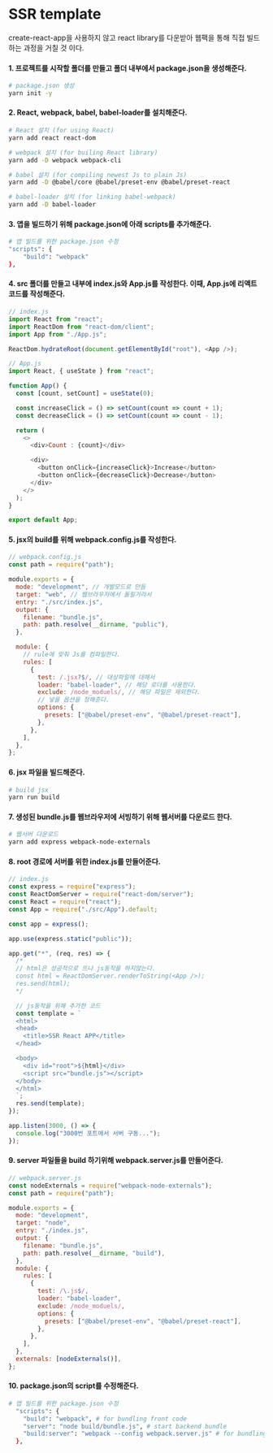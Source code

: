 SSR template
============
create-react-app을 사용하지 않고 react library를 다운받아 웹팩을 통해 직접 빌드하는 과정을 거칠 것 이다.  
  
  
#### 1. 프로젝트를 시작할 폴더를 만들고 폴더 내부에서 package.json을 생성해준다.

```bash
# package.json 생성
yarn init -y
```

#### 2. React, webpack, babel, babel-loader를 설치해준다.
```bash
# React 설치 (for using React)
yarn add react react-dom

# webpack 설치 (for builing React library)
yarn add -D webpack webpack-cli

# babel 설치 (for compiling newest Js to plain Js)
yarn add -D @babel/core @babel/preset-env @babel/preset-react

# babel-loader 설치 (for linking babel-webpack)
yarn add -D babel-loader
```

#### 3. 앱을 빌드하기 위해 package.json에 아래 scripts를 추가해준다.
```bash
# 앱 빌드를 위한 package.json 수정
"scripts": {
    "build": "webpack"
},
```

#### 4. src 폴더를 만들고 내부에 index.js와 App.js를 작성한다. 이때, App.js에 리액트 코드를 작성해준다.
```javascript
// index.js
import React from "react";
import ReactDom from "react-dom/client";
import App from "./App.js";

ReactDom.hydrateRoot(document.getElementById("root"), <App />);
```
```javascript
// App.js
import React, { useState } from "react";

function App() {
  const [count, setCount] = useState(0);

  const increaseClick = () => setCount(count => count + 1);
  const decreaseClick = () => setCount(count => count - 1);

  return (
    <>
      <div>Count : {count}</div>

      <div>
        <button onClick={increaseClick}>Increase</button>
        <button onClick={decreaseClick}>Decrease</button>
      </div>
    </>
  );
}

export default App;
```

#### 5. jsx의 build를 위해 webpack.config.js를 작성한다.
```javascript
// webpack.config.js
const path = require("path");

module.exports = {
  mode: "development", // 개발모드로 만듬
  target: "web", // 웹브라우저에서 돌릴거라서
  entry: "./src/index.js",
  output: {
    filename: "bundle.js",
    path: path.resolve(__dirname, "public"),
  },

  module: {
    // rule에 맞춰 Js를 컴파일한다.
    rules: [
      {
        test: /.jsx?$/, // 대상파일에 대해서
        loader: "babel-loader", // 해당 로더를 사용한다.
        exclude: /node_moduels/, // 해당 파일은 제외한다.
        // 넣을 옵션을 정해준다.
        options: {
          presets: ["@babel/preset-env", "@babel/preset-react"],
        },
      },
    ],
  },
};

```

#### 6. jsx 파일을 빌드해준다.
```bash
# build jsx
yarn run build
```

#### 7. 생성된 bundle.js를 웹브라우저에 서빙하기 위해 웹서버를 다운로드 한다.
```bash
# 웹서버 다운로드
yarn add express webpack-node-externals
```

#### 8. root 경로에 서버를 위한 index.js를 만들어준다.
```javascript
// index.js
const express = require("express");
const ReactDomServer = require("react-dom/server");
const React = require("react");
const App = require("./src/App").default;

const app = express();

app.use(express.static("public"));

app.get("*", (req, res) => {
  /* 
  // html은 성공적으로 뜨나 js동작을 하지않는다.
  const html = ReactDomServer.renderToString(<App />);
  res.send(html);
  */

  // js동작을 위해 추가한 코드
  const template = `
  <html>
  <head>
    <title>SSR React APP</title>
  </head>

  <body>
    <div id="root">${html}</div>
    <script src="bundle.js"></script>
  </body>
  </html>
  `;
  res.send(template);
});

app.listen(3000, () => {
  console.log("3000번 포트에서 서버 구동...");
});
```

#### 9. server 파일들을 build 하기위해 webpack.server.js를 만들어준다.
```javascript
// webpack.server.js
const nodeExternals = require("webpack-node-externals");
const path = require("path");

module.exports = {
  mode: "development",
  target: "node",
  entry: "./index.js",
  output: {
    filename: "bundle.js",
    path: path.resolve(__dirname, "build"),
  },
  module: {
    rules: [
      {
        test: /\.js$/,
        loader: "babel-loader",
        exclude: /node_moduels/,
        options: {
          presets: ["@babel/preset-env", "@babel/preset-react"],
        },
      },
    ],
  },
  externals: [nodeExternals()],
};
```

#### 10. package.json의 script를 수정해준다.
```bash
# 앱 빌드를 위한 package.json 수정
  "scripts": {
    "build": "webpack", # for bundling front code
    "server": "node build/bundle.js", # start backend bundle
    "build:server": "webpack --config webpack.server.js" # for bundling back code
  },
  ```
